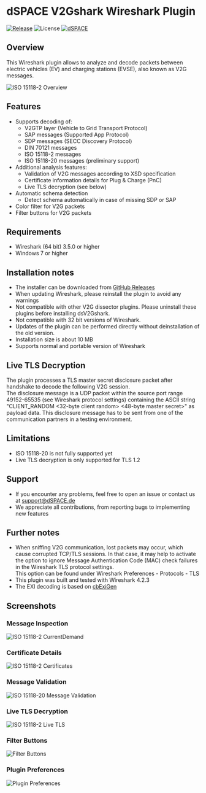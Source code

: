 # dSPACE V2Gshark Wireshark Plugin
[![Release](https://img.shields.io/github/v/release/dspace-group/dsV2Gshark?label=release)](https://github.com/dspace-group/dsV2Gshark/releases)
![License](https://img.shields.io/github/license/dspace-group/dsV2Gshark)
[![dSPACE](https://img.shields.io/badge/-OpenSource%20powered%20by%20dSPACE-blue)](https://www.dspace.com/)

## Overview
This Wireshark plugin allows to analyze and decode packets between electric vehicles (EV) and charging stations (EVSE), also known as V2G messages.  

![ISO 15118-2 Overview](Images/WS_ISO15118_2_Overview.png)

## Features
- Supports decoding of:
    - V2GTP layer (Vehicle to Grid Transport Protocol)
    - SAP messages (Supported App Protocol)
    - SDP messages (SECC Discovery Protocol)
    - DIN 70121  messages
    - ISO 15118-2 messages
    - ISO 15118-20 messages (preliminary support)
- Additional analysis features:
    - Validation of V2G messages according to XSD specification
    - Certificate information details for Plug & Charge (PnC)
    - Live TLS decryption (see below)
- Automatic schema detection
    - Detect schema automatically in case of missing SDP or SAP
- Color filter for V2G packets
- Filter buttons for V2G packets

## Requirements
- Wireshark (64 bit) 3.5.0 or higher
- Windows 7 or higher

## Installation notes
- The installer can be downloaded from [GitHub Releases](https://github.com/dspace-group/dsV2Gshark/releases/latest)
- When updating Wireshark, please reinstall the plugin to avoid any warnings
- Not compatible with other V2G dissector plugins. Please uninstall these plugins before installing dsV2Gshark.
- Not compatible with 32 bit versions of Wireshark.
- Updates of the plugin can be performed directly without deinstallation of the old version.
- Installation size is about 10 MB
- Supports normal and portable version of Wireshark

## Live TLS Decryption
The plugin processes a TLS master secret disclosure packet after handshake to decode the following V2G session.  
The disclosure message is a UDP packet within the source port range 49152-65535 (see Wireshark protocol settings) containing the ASCII string "CLIENT_RANDOM <32-byte client random> <48-byte master secret>" as payload data. This disclosure message has to be sent from one of the communication partners in a testing environment.

## Limitations
- ISO 15118-20 is not fully supported yet
- Live TLS decryption is only supported for TLS 1.2

## Support
- If you encounter any problems, feel free to open an issue or contact us at support@dSPACE.de
- We appreciate all contributions, from reporting bugs to implementing new features

## Further notes
- When sniffing V2G communication, lost packets may occur, which cause corrupted TCP/TLS sessions. In that case, it may help to activate the option to ignore Message Authentication Code (MAC) check failures in the Wireshark TLS protocol settings.  
    This option can be found under Wireshark Preferences - Protocols - TLS
- This plugin was built and tested with Wireshark 4.2.3
- The EXI decoding is based on [cbExiGen](https://github.com/EVerest/cbexigen)


## Screenshots
### Message Inspection
![ISO 15118-2 CurrentDemand](Images/WS_ISO15118_2_CurrentDemand.png)
### Certificate Details
![ISO 15118-2 Certificates](Images/WS_ISO15118_2_Certificate.png)
### Message Validation
![ISO 15118-20 Message Validation](Images/WS_ISO15118_20_MsgValidation.png)
### Live TLS Decryption
![ISO 15118-2 Live TLS](Images/WS_ISO15118_2_LiveTLS.png)
### Filter Buttons
![Filter Buttons](Images/WS_FilterButtons.png)
### Plugin Preferences
![Plugin Preferences](Images/WS_Preferences.png)